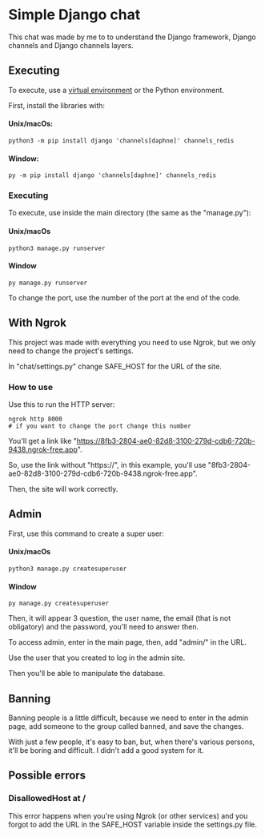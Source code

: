 # Simple Django chat

This chat was made by me to to understand the Django framework, Django channels and Django channels layers.

## Executing

To execute, use a [virtual environment](https://docs.python.org/3/library/venv.html) or the Python environment.

First, install the libraries with:

#### Unix/macOs:
```
python3 -m pip install django 'channels[daphne]' channels_redis
```

#### Window:
```
py -m pip install django 'channels[daphne]' channels_redis
```

### Executing

To execute, use inside the main directory (the same as the "manage.py"):

#### Unix/macOs

```
python3 manage.py runserver
```

#### Window

```
py manage.py runserver
```

To change the port, use the number of the port at the end of the code.

## With Ngrok

This project was made with everything you need to use Ngrok, but we only need to change the project's settings.

In "chat/settings.py" change SAFE_HOST for the URL of the site.

### How to use

Use this to run the HTTP server:

```
ngrok http 8000
# if you want to change the port change this number
```

You'll get a link like "https://8fb3-2804-ae0-82d8-3100-279d-cdb6-720b-9438.ngrok-free.app".

So, use the link without "https://", in this example, you'll use "8fb3-2804-ae0-82d8-3100-279d-cdb6-720b-9438.ngrok-free.app".

Then, the site will work correctly.

## Admin

First, use this command to create a super user:

#### Unix/macOs

```
python3 manage.py createsuperuser
```

#### Window

```
py manage.py createsuperuser
```

Then, it will appear 3 question, the user name, the email (that is not obligatory) and the password, you'll need to answer then.

To access admin, enter in the main page, then, add "admin/" in the URL.

Use the user that you created to log in the admin site.

Then you'll be able to manipulate the database.

## Banning

Banning people is a little difficult, because we need to enter in the admin page, add someone to the group called banned, and save the changes.

With just a few people, it's easy to ban, but, when there's various persons, it'll be boring and difficult. I didn't add a good system for it.

## Possible errors

### DisallowedHost at /

This error happens when you're using Ngrok (or other services) and you forgot to add the URL in the SAFE_HOST variable inside the settings.py file.

